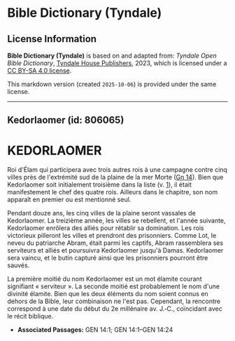 # Bible Dictionary (Tyndale)

## License Information

**Bible Dictionary (Tyndale)** is based on and adapted from: _Tyndale Open Bible Dictionary_, [Tyndale House Publishers](https://tyndaleopenresources.com/), 2023, which is licensed under a [CC BY-SA 4.0 license](https://creativecommons.org/licenses/by-sa/4.0/legalcode.en).

This markdown version (created `2025-10-06`) is provided under the same license.



--------------------------------

## Kedorlaomer (id: 806065)

KEDORLAOMER
===========

Roi d'Élam qui participera avec trois autres rois à une campagne contre cinq villes près de l'extrémité sud de la plaine de la mer Morte ([Gn 14](https://ref.ly/Gen14:1-Gen14:24)). Bien que Kedorlaomer soit initialement troisième dans la liste (v. [1](https://ref.ly/Gen14:1)), il était manifestement le chef des quatre rois. Ailleurs dans le chapitre, son nom apparaît en premier ou est mentionné seul.

Pendant douze ans, les cinq villes de la plaine seront vassales de Kedorlaomer. La treizième année, les villes se rebellent, et l'année suivante, Kedorlaomer enrôlera des alliés pour rétablir sa domination. Les rois victorieux pilleront les villes et prendront des prisonniers. Comme Lot, le neveu du patriarche Abram, était parmi les captifs, Abram rassemblera ses serviteurs et alliés et poursuivra Kedorlaomer jusqu'à Damas. Kedorlaomer sera vaincu, et le butin capturé ainsi que les prisonniers pourront être sauvés.

La première moitié du nom Kedorlaomer est un mot élamite courant signifiant « serviteur ». La seconde moitié est probablement le nom d'une divinité élamite. Bien que les deux éléments du nom soient connus en dehors de la Bible, leur combinaison ne l'est pas. Cependant, la rencontre correspond à une date du début du 2e millénaire av. J.‑C., coïncidant avec le récit biblique.

* **Associated Passages:** GEN 14:1; GEN 14:1–GEN 14:24

